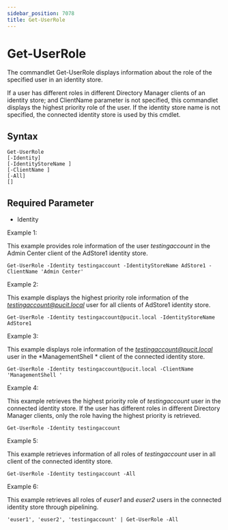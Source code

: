 ```yaml
---
sidebar_position: 7078
title: Get-UserRole
---
```


# Get-UserRole

The commandlet Get-UserRole displays information about the role of the specified user in an identity store.

If a user has different roles in different Directory Manager clients of an identity store; and ClientName parameter is not specified, this commandlet displays the highest priority role of the user. If the identity store name is not specified, the connected identity store is used by this cmdlet.

## Syntax

```
Get-UserRole  
[-Identity]   
[-IdentityStoreName ]  
[-ClientName ]  
[-All]  
[]
```
## Required Parameter

* Identity

Example 1:

This example provides role information of the user *testingaccount* in the Admin Center client of the AdStore1 identity store.

```
Get-UserRole -Identity testingaccount -IdentityStoreName AdStore1 -ClientName 'Admin Center'
```
Example 2:

This example displays the highest priority role information of the *testingaccount@pucit.local* user for all clients of AdStore1 identity store.

```
Get-UserRole -Identity testingaccount@pucit.local -IdentityStoreName AdStore1
```
Example 3:

This example displays role information of the *testingaccount@pucit.local* user in the *ManagementShell * client of the connected identity store.

```
Get-UserRole -Identity testingaccount@pucit.local -ClientName 'ManagementShell '
```
Example 4:

This example retrieves the highest priority role of *testingaccount* user in the connected identity store. If the user has different roles in different Directory Manager clients, only the role having the highest priority is retrieved.

```
Get-UserRole -Identity testingaccount
```
Example 5:

This example retrieves information of all roles of *testingaccount* user in all client of the connected identity store.

```
Get-UserRole -Identity testingaccount -All
```
Example 6:

This example retrieves all roles of *euser1* and *euser2* users in the connected identity store through pipelining.

```
'euser1', 'euser2', 'testingaccount' | Get-UserRole -All
```